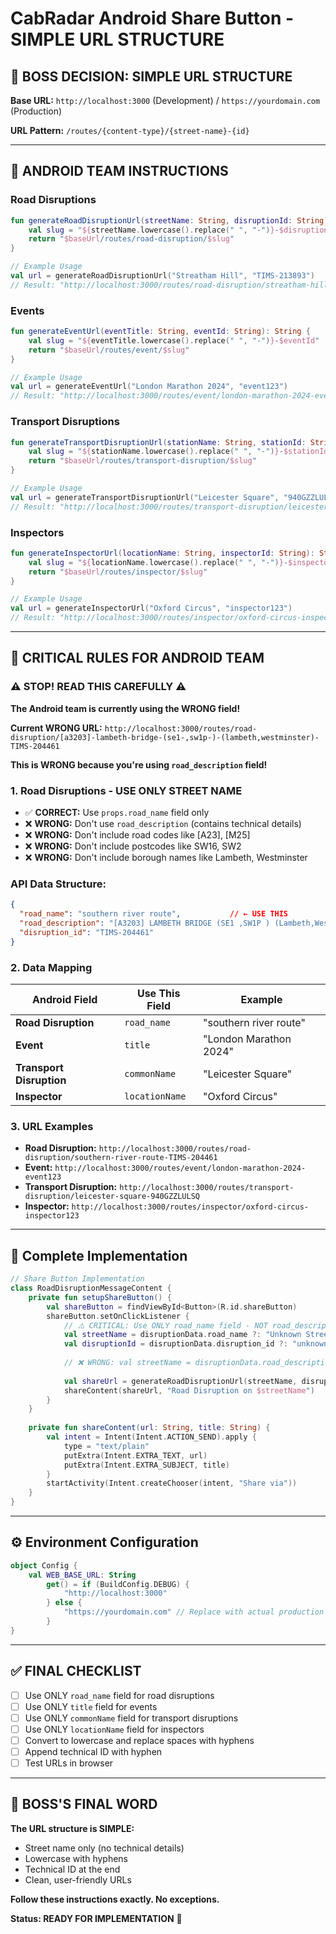 # CabRadar Android Share Button - SIMPLE URL STRUCTURE

## 🎯 **BOSS DECISION: SIMPLE URL STRUCTURE**

**Base URL:** `http://localhost:3000` (Development) / `https://yourdomain.com` (Production)

**URL Pattern:** `/routes/{content-type}/{street-name}-{id}`

---

## 📱 **ANDROID TEAM INSTRUCTIONS**

### **Road Disruptions**
```kotlin
fun generateRoadDisruptionUrl(streetName: String, disruptionId: String): String {
    val slug = "${streetName.lowercase().replace(" ", "-")}-$disruptionId"
    return "$baseUrl/routes/road-disruption/$slug"
}

// Example Usage
val url = generateRoadDisruptionUrl("Streatham Hill", "TIMS-213893")
// Result: "http://localhost:3000/routes/road-disruption/streatham-hill-TIMS-213893"
```

### **Events**
```kotlin
fun generateEventUrl(eventTitle: String, eventId: String): String {
    val slug = "${eventTitle.lowercase().replace(" ", "-")}-$eventId"
    return "$baseUrl/routes/event/$slug"
}

// Example Usage
val url = generateEventUrl("London Marathon 2024", "event123")
// Result: "http://localhost:3000/routes/event/london-marathon-2024-event123"
```

### **Transport Disruptions**
```kotlin
fun generateTransportDisruptionUrl(stationName: String, stationId: String): String {
    val slug = "${stationName.lowercase().replace(" ", "-")}-$stationId"
    return "$baseUrl/routes/transport-disruption/$slug"
}

// Example Usage
val url = generateTransportDisruptionUrl("Leicester Square", "940GZZLULSQ")
// Result: "http://localhost:3000/routes/transport-disruption/leicester-square-940GZZLULSQ"
```

### **Inspectors**
```kotlin
fun generateInspectorUrl(locationName: String, inspectorId: String): String {
    val slug = "${locationName.lowercase().replace(" ", "-")}-$inspectorId"
    return "$baseUrl/routes/inspector/$slug"
}

// Example Usage
val url = generateInspectorUrl("Oxford Circus", "inspector123")
// Result: "http://localhost:3000/routes/inspector/oxford-circus-inspector123"
```

---

## 🚨 **CRITICAL RULES FOR ANDROID TEAM**

### **⚠️ STOP! READ THIS CAREFULLY ⚠️**

**The Android team is currently using the WRONG field!**

**Current WRONG URL:** `http://localhost:3000/routes/road-disruption/[a3203]-lambeth-bridge-(se1-,sw1p-)-(lambeth,westminster)-TIMS-204461`

**This is WRONG because you're using `road_description` field!**

### **1. Road Disruptions - USE ONLY STREET NAME**
- ✅ **CORRECT:** Use `props.road_name` field only
- ❌ **WRONG:** Don't use `road_description` (contains technical details)
- ❌ **WRONG:** Don't include road codes like [A23], [M25]
- ❌ **WRONG:** Don't include postcodes like SW16, SW2
- ❌ **WRONG:** Don't include borough names like Lambeth, Westminster

### **API Data Structure:**
```json
{
  "road_name": "southern river route",           // ← USE THIS
  "road_description": "[A3203] LAMBETH BRIDGE (SE1 ,SW1P ) (Lambeth,Westminster)", // ← DON'T USE THIS
  "disruption_id": "TIMS-204461"
}
```

### **2. Data Mapping**
| Android Field | Use This Field | Example |
|---------------|----------------|---------|
| **Road Disruption** | `road_name` | "southern river route" |
| **Event** | `title` | "London Marathon 2024" |
| **Transport Disruption** | `commonName` | "Leicester Square" |
| **Inspector** | `locationName` | "Oxford Circus" |

### **3. URL Examples**
- **Road Disruption:** `http://localhost:3000/routes/road-disruption/southern-river-route-TIMS-204461`
- **Event:** `http://localhost:3000/routes/event/london-marathon-2024-event123`
- **Transport Disruption:** `http://localhost:3000/routes/transport-disruption/leicester-square-940GZZLULSQ`
- **Inspector:** `http://localhost:3000/routes/inspector/oxford-circus-inspector123`

---

## 🔧 **Complete Implementation**

```kotlin
// Share Button Implementation
class RoadDisruptionMessageContent {
    private fun setupShareButton() {
        val shareButton = findViewById<Button>(R.id.shareButton)
        shareButton.setOnClickListener {
            // ⚠️ CRITICAL: Use ONLY road_name field - NOT road_description!
            val streetName = disruptionData.road_name ?: "Unknown Street"
            val disruptionId = disruptionData.disruption_id ?: "unknown"
            
            // ❌ WRONG: val streetName = disruptionData.road_description  // DON'T DO THIS!
            
            val shareUrl = generateRoadDisruptionUrl(streetName, disruptionId)
            shareContent(shareUrl, "Road Disruption on $streetName")
        }
    }
    
    private fun shareContent(url: String, title: String) {
        val intent = Intent(Intent.ACTION_SEND).apply {
            type = "text/plain"
            putExtra(Intent.EXTRA_TEXT, url)
            putExtra(Intent.EXTRA_SUBJECT, title)
        }
        startActivity(Intent.createChooser(intent, "Share via"))
    }
}
```

---

## ⚙️ **Environment Configuration**

```kotlin
object Config {
    val WEB_BASE_URL: String
        get() = if (BuildConfig.DEBUG) {
            "http://localhost:3000"
        } else {
            "https://yourdomain.com" // Replace with actual production domain
        }
}
```

---

## ✅ **FINAL CHECKLIST**

- [ ] Use ONLY `road_name` field for road disruptions
- [ ] Use ONLY `title` field for events  
- [ ] Use ONLY `commonName` field for transport disruptions
- [ ] Use ONLY `locationName` field for inspectors
- [ ] Convert to lowercase and replace spaces with hyphens
- [ ] Append technical ID with hyphen
- [ ] Test URLs in browser

---

## 🎯 **BOSS'S FINAL WORD**

**The URL structure is SIMPLE:**
- Street name only (no technical details)
- Lowercase with hyphens
- Technical ID at the end
- Clean, user-friendly URLs

**Follow these instructions exactly. No exceptions.**

**Status: READY FOR IMPLEMENTATION** 🚀

